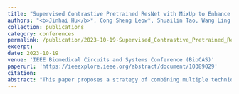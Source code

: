 ```yaml
---
title: "Supervised Contrastive Pretrained ResNet with MixUp to Enhance Respiratory Sound Classification on Imbalanced and Limited Dataset"
authors: "<b>Jinhai Hu</b>*, Cong Sheng Leow*, Shuailin Tao, Wang Ling Goh, Yuan Gao"
collection: publications
category: conferences
permalink: /publication/2023-10-19-Supervised_Contrastive_Pretrained_ResNet_with_MixUp_to_Enhance_Respiratory_Sound_Classification_on_Imbalanced_and_Limited_Dataset
excerpt:
date: 2023-10-19
venue: 'IEEE Biomedical Circuits and Systems Conference (BioCAS)'
paperurl: 'https://ieeexplore.ieee.org/abstract/document/10389029'
citation:
abstract: "This paper proposes a strategy of combining multiple techniques to classify paediatric respiratory sound (PRS) from the Open-Source SJTU Paediatric Respiratory Sound Database. Inspired by recent successes in image classification, this work focuses on improving audio classification with limited and imbalanced datasets through Residual Networks (ResNet). These techniques include augmentations applied to audio features, supervised contrastive (SupCon) pretraining, and MixUp. These three techniques helped reduced overfitting due to imbalanced dataset. To further enhance accuracy, pre-processing, and training hyperparameters were optimized through Bayesian Optimization. The proposed strategy achieved over 95% training accuracies for the four tasks (11, 12, 21, and 22) in the IEEE BioCAS 2023 grand challenge. Through this strategy, the four tasks achieved calculated scores of 0.769, 0.632, 0.662 and 0.512 respectively using the test dataset. The total score is 0.729 including 0.1 obtained from the runtime bonus."
---
```

